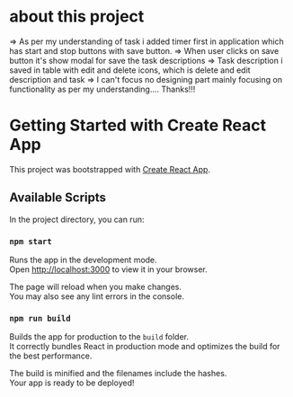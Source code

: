 # about this project

=> As per my understanding of task i added timer first in application which has start and stop buttons with save button.
=> When user clicks on save button it's show modal for save the task descriptions
=> Task description i saved in table with edit and delete icons, which is delete and edit description and task
=> I can't focus no designing part mainly focusing on functionality as per my understanding.... Thanks!!!

# Getting Started with Create React App

This project was bootstrapped with [Create React App](https://github.com/facebook/create-react-app).

## Available Scripts

In the project directory, you can run:

### `npm start`

Runs the app in the development mode.\
Open [http://localhost:3000](http://localhost:3000) to view it in your browser.

The page will reload when you make changes.\
You may also see any lint errors in the console.

### `npm run build`

Builds the app for production to the `build` folder.\
It correctly bundles React in production mode and optimizes the build for the best performance.

The build is minified and the filenames include the hashes.\
Your app is ready to be deployed!

